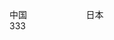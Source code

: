 
中国&nbsp;&nbsp;&nbsp;&nbsp;&nbsp;&nbsp;&nbsp;&nbsp;&nbsp;&nbsp;&nbsp;&nbsp;&nbsp;&nbsp;&nbsp;&nbsp;&nbsp;&nbsp;&nbsp;&nbsp;&nbsp;&nbsp;&nbsp;&nbsp;日本  
333





